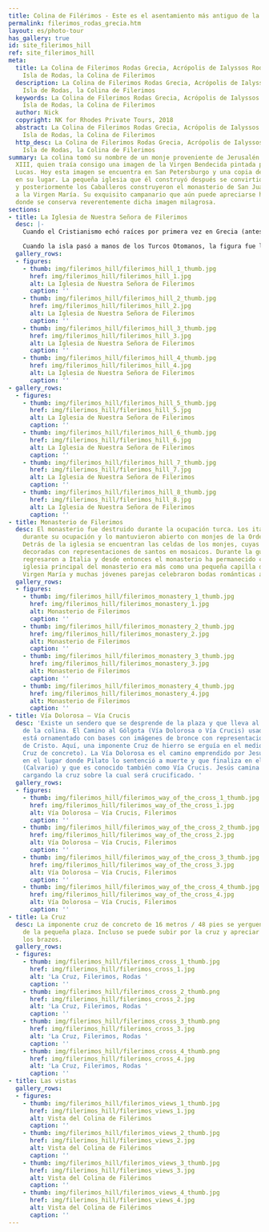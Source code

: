 ```yaml
---
title: Colina de Filérimos - Este es el asentamiento más antiguo de la isla
permalink: filerimos_rodas_grecia.htm
layout: es/photo-tour
has_gallery: true
id: site_filerimos_hill
ref: site_filerimos_hill
meta:
  title: La Colina de Filerimos Rodas Grecia, Acrópolis de Ialyssos Rodas Grecia,
    Isla de Rodas, la Colina de Filerimos
  description: La Colina de Filerimos Rodas Grecia, Acrópolis de Ialyssos Rodas Grecia,
    Isla de Rodas, la Colina de Filerimos
  keywords: La Colina de Filerimos Rodas Grecia, Acrópolis de Ialyssos Rodas Grecia,
    Isla de Rodas, la Colina de Filerimos
  author: Nick
  copyright: NK for Rhodes Private Tours, 2018
  abstract: La Colina de Filerimos Rodas Grecia, Acrópolis de Ialyssos Rodas Grecia,
    Isla de Rodas, la Colina de Filerimos
  http_desc: La Colina de Filerimos Rodas Grecia, Acrópolis de Ialyssos Rodas Grecia,
    Isla de Rodas, la Colina de Filerimos
summary: La colina tomó su nombre de un monje proveniente de Jerusalén en el siglo
  XIII, quien traía consigo una imagen de la Virgen Bendecida pintada por el apóstol
  Lucas. Hoy esta imagen se encuentra en San Petersburgo y una copia de ella está
  en su lugar. La pequeña iglesia que él construyó después se convirtió en una basílica
  y posteriormente los Caballeros construyeron el monasterio de San Juan que fue dedicado
  a la Virgen María. Su exquisito campanario que aún puede apreciarse hoy ha sido
  donde se conserva reverentemente dicha imagen milagrosa.
sections:
- title: La Iglesia de Nuestra Señora de Filerimos
  desc: |-
    Cuando el Cristianismo echó raíces por primera vez en Grecia (antes de extenderse al mundo), muchos de los antiguos santuarios de culto fueron transformados en iglesias. En esa época, el templo de Atenas Polias fue convertido en una proto-basílica con una nave de tres tramos dedicada a la **Virgen María** (Panagià, Παναγιά). La iglesia es conocida desde entonces por alojar la figura de la **Virgen de Filerimos (Nuestra Señora de Filerimos)**. En el siglo 14 bajo el dominio de los Caballeros de San Juan, se construyó un monasterio, rodeado de claustros, celdas y una serie de capillas. Allí es donde la figura, hacedora de milagros, es reverentemente resguardada.

    Cuando la isla pasó a manos de los Turcos Otomanos, la figura fue llevada por los Caballeros a Francia y de ahí a Italia, luego Malta y Rusia, en donde permaneció hasta la revolución de 1917. Desde 2002, está resguardada en la Capilla Azul del Museo Nacional de Montenegro y una copia fue puesta en su lugar.
  gallery_rows:
  - figures:
    - thumb: img/filerimos_hill/filerimos_hill_1_thumb.jpg
      href: img/filerimos_hill/filerimos_hill_1.jpg
      alt: La Iglesia de Nuestra Señora de Filerimos
      caption: ''
    - thumb: img/filerimos_hill/filerimos_hill_2_thumb.jpg
      href: img/filerimos_hill/filerimos_hill_2.jpg
      alt: La Iglesia de Nuestra Señora de Filerimos
      caption: ''
    - thumb: img/filerimos_hill/filerimos_hill_3_thumb.jpg
      href: img/filerimos_hill/filerimos_hill_3.jpg
      alt: La Iglesia de Nuestra Señora de Filerimos
      caption: ''
    - thumb: img/filerimos_hill/filerimos_hill_4_thumb.jpg
      href: img/filerimos_hill/filerimos_hill_4.jpg
      alt: La Iglesia de Nuestra Señora de Filerimos
      caption: ''
- gallery_rows:
  - figures:
    - thumb: img/filerimos_hill/filerimos_hill_5_thumb.jpg
      href: img/filerimos_hill/filerimos_hill_5.jpg
      alt: La Iglesia de Nuestra Señora de Filerimos
      caption: ''
    - thumb: img/filerimos_hill/filerimos_hill_6_thumb.jpg
      href: img/filerimos_hill/filerimos_hill_6.jpg
      alt: La Iglesia de Nuestra Señora de Filerimos
      caption: ''
    - thumb: img/filerimos_hill/filerimos_hill_7_thumb.jpg
      href: img/filerimos_hill/filerimos_hill_7.jpg
      alt: La Iglesia de Nuestra Señora de Filerimos
      caption: ''
    - thumb: img/filerimos_hill/filerimos_hill_8_thumb.jpg
      href: img/filerimos_hill/filerimos_hill_8.jpg
      alt: La Iglesia de Nuestra Señora de Filerimos
      caption: ''
- title: Monasterio de Filerimos
  desc: El monasterio fue destruido durante la ocupación turca. Los italianos lo reconstruyeron
    durante su ocupación y lo mantuvieron abierto con monjes de la Orden Capuchina.
    Detrás de la iglesia se encuentran las celdas de los monjes, cuyas paredes están
    decoradas con representaciones de santos en mosaicos. Durante la guerra los monjes
    regresaron a Italia y desde entonces el monasterio ha permanecido cerrado. La
    iglesia principal del monasterio era más como una pequeña capilla dedicada a la
    Virgen María y muchas jóvenes parejas celebraron bodas románticas allí.
  gallery_rows:
  - figures:
    - thumb: img/filerimos_hill/filerimos_monastery_1_thumb.jpg
      href: img/filerimos_hill/filerimos_monastery_1.jpg
      alt: Monasterio de Filerimos
      caption: ''
    - thumb: img/filerimos_hill/filerimos_monastery_2_thumb.jpg
      href: img/filerimos_hill/filerimos_monastery_2.jpg
      alt: Monasterio de Filerimos
      caption: ''
    - thumb: img/filerimos_hill/filerimos_monastery_3_thumb.jpg
      href: img/filerimos_hill/filerimos_monastery_3.jpg
      alt: Monasterio de Filerimos
      caption: ''
    - thumb: img/filerimos_hill/filerimos_monastery_4_thumb.jpg
      href: img/filerimos_hill/filerimos_monastery_4.jpg
      alt: Monasterio de Filerimos
      caption: ''
- title: Vía Dolorosa – Vía Crucis
  desc: 'Existe un sendero que se desprende de la plaza y que lleva al punto más occidental
    de la colina. El Camino al Gólgota (Vía Dolorosa o Vía Crucis) usado por los Católicos
    está ornamentado con bases con imágenes de bronce con representaciones de la Pasión
    de Cristo. Aquí, una imponente Cruz de hierro se erguía en el medio. (Hoy es una
    Cruz de concreto). La Vía Dolorosa es el camino emprendido por Jesús, que comienza
    en el lugar donde Pilato lo sentenció a muerte y que finaliza en el Monte Gólgota
    (Calvario) y que es conocido también como Vía Crucis. Jesús camina esta distancia
    cargando la cruz sobre la cual será crucificado. '
  gallery_rows:
  - figures:
    - thumb: img/filerimos_hill/filerimos_way_of_the_cross_1_thumb.jpg
      href: img/filerimos_hill/filerimos_way_of_the_cross_1.jpg
      alt: Vía Dolorosa – Vía Crucis, Filerimos
      caption: ''
    - thumb: img/filerimos_hill/filerimos_way_of_the_cross_2_thumb.jpg
      href: img/filerimos_hill/filerimos_way_of_the_cross_2.jpg
      alt: Vía Dolorosa – Vía Crucis, Filerimos
      caption: ''
    - thumb: img/filerimos_hill/filerimos_way_of_the_cross_3_thumb.jpg
      href: img/filerimos_hill/filerimos_way_of_the_cross_3.jpg
      alt: Vía Dolorosa – Vía Crucis, Filerimos
      caption: ''
    - thumb: img/filerimos_hill/filerimos_way_of_the_cross_4_thumb.jpg
      href: img/filerimos_hill/filerimos_way_of_the_cross_4.jpg
      alt: Vía Dolorosa – Vía Crucis, Filerimos
      caption: ''
- title: La Cruz
  desc: La imponente cruz de concreto de 16 metros / 48 pies se yerguen en el medio
    de la pequeña plaza. Incluso se puede subir por la cruz y apreciar la vista desde
    los brazos.
  gallery_rows:
  - figures:
    - thumb: img/filerimos_hill/filerimos_cross_1_thumb.jpg
      href: img/filerimos_hill/filerimos_cross_1.jpg
      alt: 'La Cruz, Filerimos, Rodas '
      caption: ''
    - thumb: img/filerimos_hill/filerimos_cross_2_thumb.png
      href: img/filerimos_hill/filerimos_cross_2.jpg
      alt: 'La Cruz, Filerimos, Rodas '
      caption: ''
    - thumb: img/filerimos_hill/filerimos_cross_3_thumb.png
      href: img/filerimos_hill/filerimos_cross_3.jpg
      alt: 'La Cruz, Filerimos, Rodas '
      caption: ''
    - thumb: img/filerimos_hill/filerimos_cross_4_thumb.png
      href: img/filerimos_hill/filerimos_cross_4.jpg
      alt: 'La Cruz, Filerimos, Rodas '
      caption: ''
- title: Las vistas
  gallery_rows:
  - figures:
    - thumb: img/filerimos_hill/filerimos_views_1_thumb.jpg
      href: img/filerimos_hill/filerimos_views_1.jpg
      alt: Vista del Colina de Filérimos
      caption: ''
    - thumb: img/filerimos_hill/filerimos_views_2_thumb.jpg
      href: img/filerimos_hill/filerimos_views_2.jpg
      alt: Vista del Colina de Filérimos
      caption: ''
    - thumb: img/filerimos_hill/filerimos_views_3_thumb.jpg
      href: img/filerimos_hill/filerimos_views_3.jpg
      alt: Vista del Colina de Filérimos
      caption: ''
    - thumb: img/filerimos_hill/filerimos_views_4_thumb.jpg
      href: img/filerimos_hill/filerimos_views_4.jpg
      alt: Vista del Colina de Filérimos
      caption: ''
---
```



